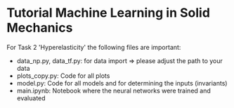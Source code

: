 # Tutorial Machine Learning in Solid Mechanics
For Task 2 'Hyperelasticity' the following files are important:
- data_np.py, data_tf.py: for data import => please adjust the path to your data
- plots_copy.py: Code for all plots
- model.py: Code for all models and for determining the inputs (invariants)
- main.ipynb: Notebook where the neural networks were trained and evaluated
